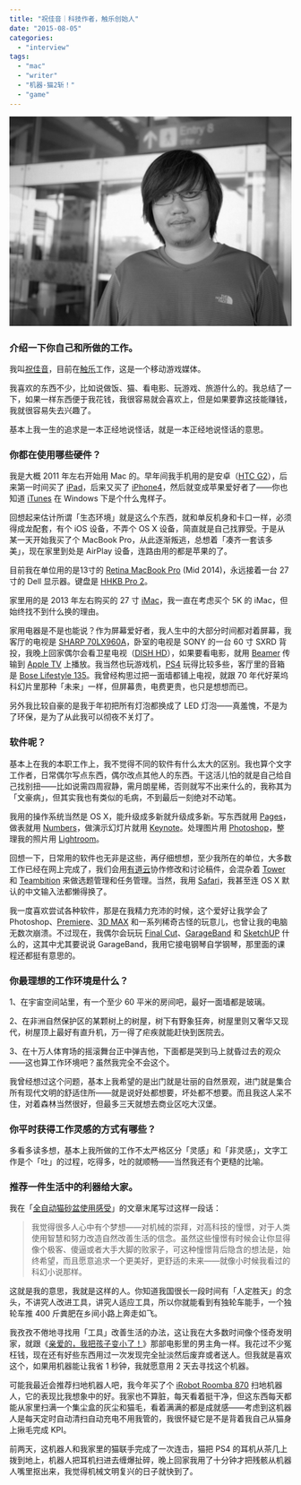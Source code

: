 ```yaml
---
title: "祝佳音｜科技作者，触乐创始人"
date: "2015-08-05"
categories: 
  - "interview"
tags: 
  - "mac"
  - "writer"
  - "机器·猫2斩！"
  - "game"
---
```


![zhujiayin](/images/zhujiayin-1024x760.jpg)

### 介绍一下你自己和所做的工作。

我叫[祝佳音](https://www.zhihu.com/people/commando)，目前在[触乐](https://www.chuapp.com)工作，这是一个移动游戏媒体。

我喜欢的东西不少，比如说做饭、猫、看电影、玩游戏、旅游什么的。我总结了一下，如果一样东西便于我花钱，我很容易就会喜欢上，但是如果要靠这技能赚钱，我就很容易失去兴趣了。

基本上我一生的追求是一本正经地说怪话，就是一本正经地说怪话的意思。

### 你都在使用哪些硬件？

我是大概 2011 年左右开始用 Mac 的。早年间我手机用的是安卓（[HTC G2](https://zh.wikipedia.org/wiki/HTC_Desire_Z)），后来第一时间买了 [iPad](https://www.apple.com/cn/ipad/)，后来又买了 [iPhone4](https://zh.wikipedia.org/wiki/IPhone_4)，然后就变成苹果爱好者了——你也知道 [iTunes](https://www.apple.com/cn/itunes/download/) 在 Windows 下是个什么鬼样子。

回想起来估计所谓「生态环境」就是这么个东西，就和单反机身和卡口一样，必须得成龙配套，有个 iOS 设备，不弄个 OS X 设备，简直就是自己找罪受。于是从某一天开始我买了个 MacBook Pro，从此逐渐叛逃，总想着「凑齐一套该多美」，现在家里到处是 AirPlay 设备，连路由用的都是苹果的了。

目前我在单位用的是13寸的 [Retina MacBook Pro](https://www.apple.com/cn/macbook-pro/) (Mid 2014)，永远接着一台 27 寸的 Dell 显示器。键盘是 [HHKB Pro 2](https://zh.wikipedia.org/wiki/Happy_Hacking_Keyboard)。

家里用的是 2013 年左右购买的 27 寸 [iMac](https://www.apple.com/cn/imac/)，我一直在考虑买个 5K 的 iMac，但始终找不到什么换的理由。

家用电器是不是也能说？作为屏幕爱好者，我人生中的大部分时间都对着屏幕，我客厅的电视是 [SHARP 70LX960A](https://www.sharp.cn/aquos/LX960A)，卧室的电视是 SONY 的一台 60 寸 SXRD 背投，我晚上回家偶尔会看卫星电视（[DISH HD](https://www.dishhd-china.com/)），如果要看电影，就用 [Beamer](https://beamer-app.com/) 传输到 [Apple TV](https://www.apple.com/appletv/) 上播放。我当然也玩游戏机，[PS4](https://www.playstation.com/en-us/explore/ps4/) 玩得比较多些，客厅里的音箱是 [Bose Lifestyle 135](https://www.bose.com/products/speakers/home_theater/lifestyle-135-series-iii-home-entertainment-system.html)。我曾经构思过把一面墙都铺上电视，就跟 70 年代好莱坞科幻片里那种「未来」一样，但屏幕贵，电费更贵，也只是想想而已。

另外我比较自豪的是我于年初把所有灯泡都换成了 LED 灯泡——真羞愧，不是为了环保，是为了从此我可以彻夜不关灯了。

### 软件呢？

基本上在我的本职工作上，我不觉得不同的软件有什么太大的区别。我也算个文字工作者，日常偶尔写点东西，偶尔改点其他人的东西。干这活儿怕的就是自己给自己找别扭——比如说需四周寂静，需月朗星稀，否则就写不出来什么的，我称其为「文豪病」，但其实我也有类似的毛病，不到最后一刻绝对不动笔。

我用的操作系统当然是 OS X，能升级成多新就升级成多新。写东西就用 [Pages](https://www.apple.com/cn/mac/pages/)，做表就用 [Numbers](https://www.apple.com/cn/mac/numbers/)，做演示幻灯片就用 [Keynote](https://www.apple.com/cn/mac/keynote/)。处理图片用 [Photoshop](https://www.adobe.com/content/dotcom/cn/products/photoshop.html)，整理我的照片用 [Lightroom](https://www.adobe.com/cn/products/photoshop-lightroom.html)。

回想一下，日常用的软件也无非是这些，再仔细想想，至少我所在的单位，大多数工作已经在网上完成了，我们会用[有道云](https://note.youdao.com/)协作修改和讨论稿件，会混杂着 [Tower](https://tower.im) 和 [Teambition](https://www.teambition.com/) 来做选题管理和任务管理。当然，我用 [Safari](https://www.apple.com/cn/safari/)，我甚至连 OS X 默认的中文输入法都懒得换了。

我一度喜欢尝试各种软件，那是在我精力充沛的时候，这个爱好让我学会了 Photoshop、[Premiere](https://www.adobe.com/products/premiere.html)、[3D MAX](https://www.autodesk.com.cn/products/3ds-max/overview) 和一系列稀奇古怪的玩意儿，也曾让我的电脑无数次崩溃。不过现在，我偶尔会玩玩 [Final Cut](https://www.apple.com/cn/final-cut-pro/)、[GarageBand](https://www.apple.com/mac/garageband/) 和 [SketchUP](https://www.sketchup.com/) 什么的，这其中尤其要说说 GarageBand，我用它接电钢琴自学钢琴，那里面的课程还都挺有意思的。

### 你最理想的工作环境是什么？

1、在宇宙空间站里，有一个至少 60 平米的房间吧，最好一面墙都是玻璃。

2、在非洲自然保护区的某颗树上的树屋，树下有野象狂奔，树屋里则又奢华又现代，树屋顶上最好有直升机，万一得了疟疾就能赶快到医院去。

3、在十万人体育场的摇滚舞台正中弹吉他，下面都是哭到马上就昏过去的观众——这也算工作环境吧？虽然我完全不会这个。

我曾经想过这个问题，基本上我希望的是出门就是壮丽的自然景观，进门就是集合所有现代文明的舒适住所——就是说好处都想要，坏处都不想要。而且我这人呆不住，对着森林当然很好，但最多三天就想去商业区吃大汉堡。

### 你平时获得工作灵感的方式有哪些？

多看多读多想，基本上我所做的工作不太严格区分「灵感」和「非灵感」，文字工作是个「吐」的过程，吃得多，吐的就顺畅——当然我还有个更糙的比喻。

### 推荐一件生活中的利器给大家。

我在「[全自动猫砂盆使用感受](https://zhuanlan.zhihu.com/commando/20070694)」的文章末尾写过这样一段话：

> 我觉得很多人心中有个梦想——对机械的崇拜，对高科技的憧憬，对于人类使用智慧和努力改造自然改善生活的信念。虽然这些憧憬有时候会让你显得像个极客、傻逼或者大手大脚的败家子，可这种憧憬背后隐含的想法是，始终希望，而且愿意追求一个更美好，更舒适的未来——就像小时候我看过的科幻小说那样。

这就是我的意思，我就是这样的人。你知道我国很长一段时间有「人定胜天」的念头，不讲究人改进工具，讲究人适应工具，所以你就能看到有独轮车能手，一个独轮车推 400 斤粪肥在乡间小路上奔走如飞。

我孜孜不倦地寻找用「工具」改善生活的办法，这让我在大多数时间像个怪奇发明家，就跟《[亲爱的，我把孩子变小了！](https://movie.douban.com/subject/1302355/)》那部电影里的男主角一样。我花过不少冤枉钱，现在还有好些东西用过一次发现完全扯淡然后废弃或者送人。但我就是喜欢这个，如果用机器能让我省 1 秒钟，我就愿意用 2 天去寻找这个机器。

可能我最近会推荐扫地机器人吧，我今年买了个 [iRobot Roomba 870](https://store.irobot.com/irobot-roomba-870/product.jsp?productId=29037766) 扫地机器人，它的表现比我想象中的好。我家也不算脏，每天看着挺干净，但这东西每天都能从家里扫满一个集尘盒的灰尘和猫毛，看着满满的都是成就感——考虑到这机器人是每天定时自动清扫自动充电不用我管的，我很怀疑它是不是背着我自己从猫身上揪毛完成 KPI。

前两天，这机器人和我家里的猫联手完成了一次连击，猫把 PS4 的耳机从茶几上拨到地上，机器人把耳机扫进去缠爆扯碎，晚上回家我用了十分钟才把残骸从机器人嘴里抠出来，我觉得机械文明复兴的日子就快到了。
